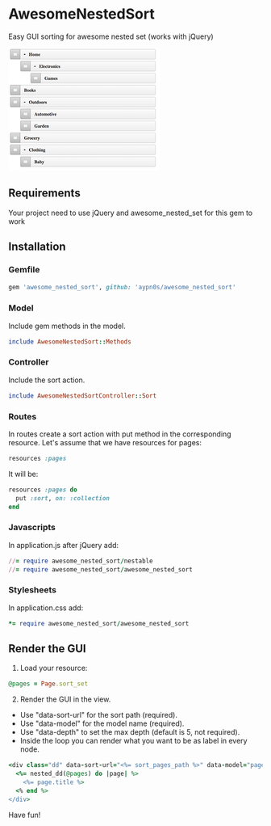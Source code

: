 # AwesomeNestedSort

Easy GUI sorting for awesome nested set (works with jQuery)

![](https://raw.githubusercontent.com/aypn0s/awesome_nested_sort/master/docs/screen1.png)

## Requirements

Your project need to use jQuery and awesome_nested_set for this gem to work

## Installation

### Gemfile

```ruby
gem 'awesome_nested_sort', github: 'aypn0s/awesome_nested_sort'
```

### Model
Include gem methods in the model.
```ruby
include AwesomeNestedSort::Methods
```

### Controller
Include the sort action.
```ruby
include AwesomeNestedSortController::Sort
```

### Routes
In routes create a sort action with put method in the corresponding resource.
Let's assume that we have resources for pages:
```ruby
resources :pages
```
It will be:
```ruby
resources :pages do
  put :sort, on: :collection
end
```

### Javascripts
In application.js after jQuery add:
```ruby
//= require awesome_nested_sort/nestable
//= require awesome_nested_sort/awesome_nested_sort
```

### Stylesheets
In application.css add:
```ruby
*= require awesome_nested_sort/awesome_nested_sort
```

## Render the GUI
1. Load your resource:
```ruby
@pages = Page.sort_set
```
2. Render the GUI in the view.
- Use "data-sort-url" for the sort path (required).
- Use "data-model" for the model name (required).
- Use "data-depth" to set the max depth (default is 5, not required).
- Inside the loop you can render what you want to be as label in every node.
```ruby
<div class="dd" data-sort-url="<%= sort_pages_path %>" data-model="page" data-depth="2">
  <%= nested_dd(@pages) do |page| %>
    <%= page.title %>
  <% end %>
</div>

```

Have fun!